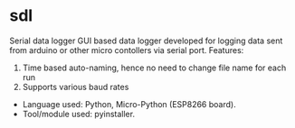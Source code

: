 # sdl
Serial data logger
 GUI based data logger developed for logging data sent from arduino or other micro contollers via serial port.
 Features:
 1. Time based auto-naming, hence no need to change file name for each run
 2. Supports various baud rates 
* Language used: Python, Micro-Python (ESP8266 board).
* Tool/module used: pyinstaller.
